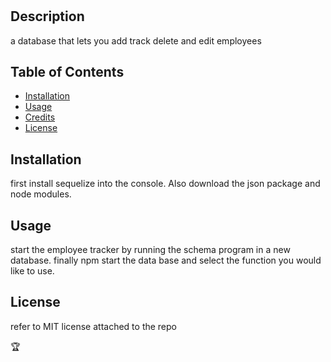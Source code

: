 # <Employee-Tracker>

## Description

a database that lets you add track delete and edit employees 


## Table of Contents

- [Installation](#installation)
- [Usage](#usage)
- [Credits](#credits)
- [License](#license)

## Installation

 first install sequelize into the console. Also download the json package and node modules.

## Usage

  start the employee tracker by running the schema program in a new database. finally npm start the data base and select the function you would like to use.


## License

 refer to MIT license attached to the repo

🏆 
